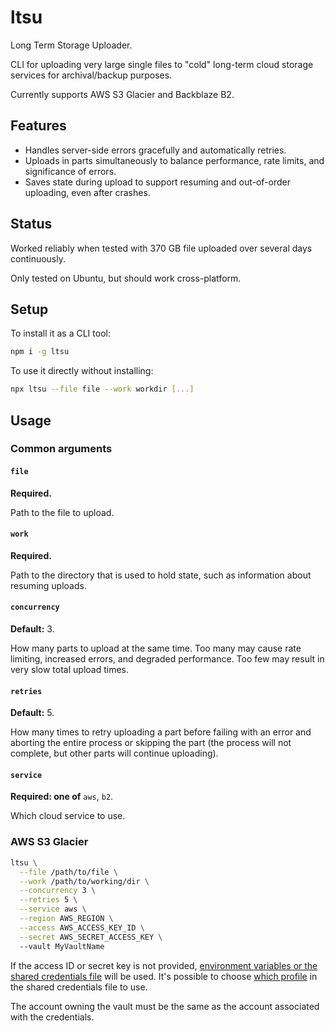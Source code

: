 # ltsu

Long Term Storage Uploader.

CLI for uploading very large single files to "cold" long-term cloud storage services for archival/backup purposes.

Currently supports AWS S3 Glacier and Backblaze B2.

## Features

- Handles server-side errors gracefully and automatically retries.
- Uploads in parts simultaneously to balance performance, rate limits, and significance of errors.
- Saves state during upload to support resuming and out-of-order uploading, even after crashes.

## Status

Worked reliably when tested with 370 GB file uploaded over several days continuously.

Only tested on Ubuntu, but should work cross-platform.

## Setup

To install it as a CLI tool:

```bash
npm i -g ltsu
```

To use it directly without installing:

```bash
npx ltsu --file file --work workdir [...]
```

## Usage

### Common arguments

#### `file`

**Required.**

Path to the file to upload.

#### `work`

**Required.**

Path to the directory that is used to hold state, such as information about resuming uploads.

#### `concurrency`

**Default:** 3.

How many parts to upload at the same time. Too many may cause rate limiting, increased errors, and degraded performance. Too few may result in very slow total upload times.

#### `retries`

**Default:** 5.

How many times to retry uploading a part before failing with an error and aborting the entire process or skipping the part (the process will not complete, but other parts will continue uploading).

#### `service`

**Required: one of** `aws`, `b2`.

Which cloud service to use.

### AWS S3 Glacier

```bash
ltsu \
  --file /path/to/file \
  --work /path/to/working/dir \
  --concurrency 3 \
  --retries 5 \
  --service aws \
  --region AWS_REGION \
  --access AWS_ACCESS_KEY_ID \
  --secret AWS_SECRET_ACCESS_KEY \ 
  --vault MyVaultName
```

If the access ID or secret key is not provided, [environment variables or the shared credentials file](https://docs.aws.amazon.com/sdk-for-javascript/v2/developer-guide/setting-credentials-node.html) will be used. It's possible to choose [which profile](https://docs.aws.amazon.com/sdk-for-javascript/v2/developer-guide/loading-node-credentials-shared.html) in the shared credentials file to use.

The account owning the vault must be the same as the account associated with the credentials.
